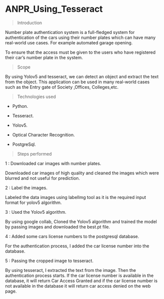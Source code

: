 # ANPR_Using_Tesseract

> Introduction 

Number plate authentication system is a full-fledged system for authentication of the cars using their number plates which can 
have many real-world use cases. For example automated garage opening.

To ensure that the access must be given to the users who have registered their car’s number plate in the system.


> Scope

By using Yolov5 and tesseract, we can detect an object and extract the text from the object. This application can be used in many real-world cases such as the Entry gate of Society ,Offices, Colleges,etc.

> Technologies used

- Python.

- Tesseract.

- Yolov5.

- Optical Character Recognition.

- PostgreSql.

> Steps performed

1 : Downloaded car images with number plates.
    
Downloaded car images of high quality and cleaned the images which were  blurred and not useful for prediction.
          
2 : Label the images.

Labeled the data images using labelImg tool as it is the required input format for yolov5 algorithm.

3 : Used the Yolov5 algorithm.

By using google collab, Cloned the Yolov5 algorithm and trained the model by passing images and downloaded the best.pt file.

4 : Added some cars license numbers to the postgresql database.

For the authentication process, I added the car license number into the database.

5 : Passing the cropped image to tesseract.

By using tesseract, I extracted the text from the image. Then the authentication process starts. If the car license number is available in the database, it will return Car Access Granted and if the car license number is not available in the database it will return car access denied on the web page.

